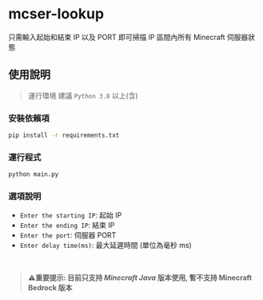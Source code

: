 # mcser-lookup
只需輸入起始和結束 IP 以及 PORT 即可掃描 IP 區間內所有 Minecraft 伺服器狀態

## 使用說明

> 運行環境 建議 `Python 3.8` 以上(含)

### 安裝依賴項
```bash
pip install -r requirements.txt
```

### 運行程式
```bash
python main.py
```

### 選項說明
- `Enter the starting IP`: 起始 IP
- `Enter the ending IP`: 結束 IP
- `Enter the port`: 伺服器 PORT
- `Enter delay time(ms)`: 最大延遲時間 (單位為毫秒 ms)

<br>

> ⚠️**重要提示: 目前只支持 *Minecraft Java* 版本使用, 暫不支持 Minecraft Bedrock 版本**